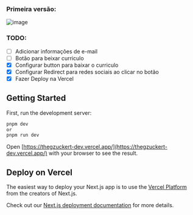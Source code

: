 ### Primeira versão:

![image](https://github.com/TheGzuckert/thegzuckert-dev/assets/83929799/a0af9981-a570-4304-b4f8-a459111d5e5e)


### TODO:

 - [ ] Adicionar informações de e-mail
 - [ ] Botão para beixar curriculo 
 - [x] Configurar button para baixar o curriculo
 - [x] Configurar Redirect para redes sociais ao clicar no botão
 - [x] Fazer Deploy na Vercel

## Getting Started

First, run the development server:

```bash
pnpm dev
or
pnpm run dev
```

Open [https://thegzuckert-dev.vercel.app/](https://thegzuckert-dev.vercel.app/) with your browser to see the result.


## Deploy on Vercel

The easiest way to deploy your Next.js app is to use the [Vercel Platform](https://vercel.com/new?utm_medium=default-template&filter=next.js&utm_source=create-next-app&utm_campaign=create-next-app-readme) from the creators of Next.js.

Check out our [Next.js deployment documentation](https://nextjs.org/docs/deployment) for more details.
